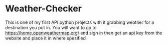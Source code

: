 # Weather-Checker
This is one of my first API python projects with it grabbing weather for a destination you put in.
You will want to go to https://home.openweathermap.org/ and sign in then get an api key from the website and place it in where spesified
